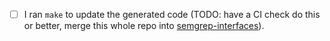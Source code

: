 - [ ] I ran `make` to update the generated code (TODO: have a CI check
  do this or better, merge this whole repo into
  [semgrep-interfaces](https://github.com/returntocorp/semgrep-interfaces)).
